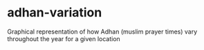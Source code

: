 # adhan-variation
Graphical representation of how Adhan (muslim prayer times) vary throughout the year for a given location
